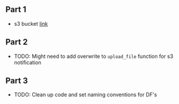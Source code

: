 ## Part 1
* s3 bucket [link](https://s3.us-east-1.amazonaws.com/yossi-rearc-test/api_rest/)

## Part 2
* TODO: Might need to add overwrite to `upload_file` function for s3 notification

## Part 3
* TODO: Clean up code and set naming conventions for DF's


